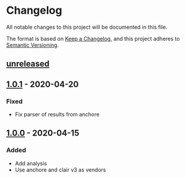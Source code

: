 # Changelog

All notable changes to this project will be documented in this file.

The format is based on [Keep a Changelog](https://keepachangelog.com/en/1.0.0/),
and this project adheres to [Semantic Versioning](https://semver.org/spec/v2.0.0.html).

## [unreleased]

## [1.0.1] - 2020-04-20

### Fixed

 - Fix parser of results from anchore

## [1.0.0] - 2020-04-15

### Added

- Add analysis
- Use anchore and clair v3 as vendors

[unreleased]: https://github.com/william-Hill-Online/CCVS-API/compare/v1.0.1...HEAD
[1.0.1]: https://github.com/william-Hill-Online/CCVS-API/compare/v1.0.0...v1.0.1
[1.0.0]: https://github.com/william-Hill-Online/CCVS-API/releases/tag/v1.0.0
